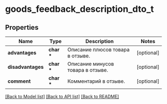 # goods_feedback_description_dto_t

## Properties
Name | Type | Description | Notes
------------ | ------------- | ------------- | -------------
**advantages** | **char \*** | Описание плюсов товара в отзыве. | [optional] 
**disadvantages** | **char \*** | Описание минусов товара в отзыве. | [optional] 
**comment** | **char \*** | Комментарий в отзыве. | [optional] 

[[Back to Model list]](../README.md#documentation-for-models) [[Back to API list]](../README.md#documentation-for-api-endpoints) [[Back to README]](../README.md)


